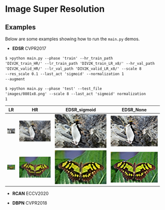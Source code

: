# Image Super Resolution  

## Examples
Below are some examples showing how to run the <code>main.py</code> demos. 

+ **EDSR** CVPR2017

<code>$ >python main.py --phase 'train' --hr_train_path 'DIV2K_train_HR/' --lr_train_path 'DIV2K_train_LR_x8/' --hr_val_path 
 'DIV2K_valid_HR/' --lr_val_path 'DIV2K_valid_LR_x8/' --scale 8 --res_scale 0.1 --last_act 'sigmoid' --normalization 1 --augment</code>

<code>$ >python main.py --phase 'test' --test_file 'images/0801x8.png' --scale 8 --last_act 'sigmoid' normalization 1</code>

|  LR   | HR | EDSR_sigmoid | EDSR_None|
|  ---- |  ---- | ----  | ----  |
| <img src="images/0801x8.png" /> | <img src="images/0801.png" /> | <img src="logs/result/EDSR/0801x8_sigmoid.png" /> | <img src="logs/result/EDSR/0801x8_None.png" /> |
| <img src="images/0829x8.png" /> | <img src="images/0829.png" /> | <img src="logs/result/EDSR/0829x8_sigmoid.png" /> | <img src="logs/result/EDSR/0829x8_None.png" /> |

+ **RCAN** ECCV2020

+ **DBPN** CVPR2018